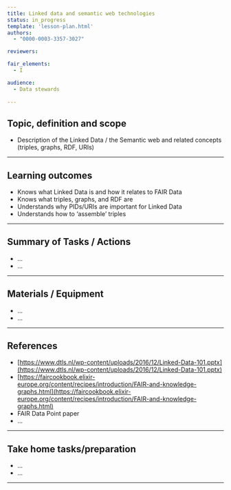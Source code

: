 ```yaml
---
title: Linked data and semantic web technologies
status: in_progress
template: 'lesson-plan.html'
authors:
  - "0000-0003-3357-3027"

reviewers:

fair_elements:
  - I

audience:
  - Data stewards
  
---
```


## Topic, definition and scope



* Description of the Linked Data / the Semantic web and related concepts (triples, graphs, RDF, URIs)


---

## Learning outcomes



* Knows what Linked Data is and how it relates to FAIR Data
* Knows what triples, graphs, and RDF are
* Understands why PIDs/URIs are important for Linked Data
* Understands how to ‘assemble’ triples


---

## Summary of Tasks / Actions



* …
* …


---

## Materials / Equipment



* …
* …


---

## References



* [https://www.dtls.nl/wp-content/uploads/2016/12/Linked-Data-101.pptx](https://www.dtls.nl/wp-content/uploads/2016/12/Linked-Data-101.pptx) 
* [https://faircookbook.elixir-europe.org/content/recipes/introduction/FAIR-and-knowledge-graphs.html](https://faircookbook.elixir-europe.org/content/recipes/introduction/FAIR-and-knowledge-graphs.html)
* FAIR Data Point paper
* …


---

## Take home tasks/preparation



* …
* …


---
